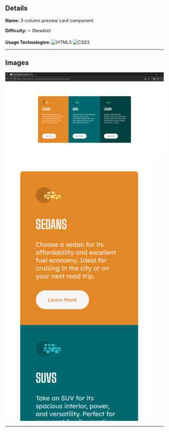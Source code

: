 ## Details

<b> Name: </b> 3-column preview card component

<b> Difficulty: </b> :star: (Newbie)

<b> Usage Technologies: </b> ![HTML5](https://img.shields.io/badge/html5-%23E34F26.svg?style=for-the-badge&logo=html5&logoColor=white)
![CSS3](https://img.shields.io/badge/css3-%231572B6.svg?style=for-the-badge&logo=css3&logoColor=white)
<!-- ![TailwindCSS](https://img.shields.io/badge/tailwindcss-%2338B2AC.svg?style=for-the-badge&logo=tailwind-css&logoColor=white) -->

<hr>

## Images

<img src="../../projectimages/3-column-card-main.png">

<img src="../../projectimages/3-column-card-mobile_1.png">

<!-- <img src="../../projectimages/3-column-card-mobile_2.png"> -->

<hr>